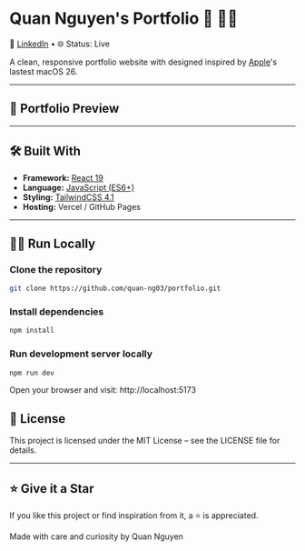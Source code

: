# Quan Nguyen's Portfolio 🍏 🧑‍💻

📌 [LinkedIn](https://www.linkedin.com/in/quan-nguyen-127650221/) • 🌐 Status: Live

A clean, responsive portfolio website with designed inspired by [Apple](https://www.apple.com/os/macos/)'s lastest macOS 26.

---

## 🎨 Portfolio Preview


---

## 🛠️ Built With

- **Framework:** [React 19](https://react.dev/blog/2024/12/05/react-19)
- **Language:** [JavaScript (ES6+)](https://developer.mozilla.org/en-US/docs/Web/JavaScript)
- **Styling:** [TailwindCSS 4.1](https://tailwindcss.com/docs/installation/using-vite)
- **Hosting:** Vercel / GitHub Pages

---

## 🧑‍💻 Run Locally

### Clone the repository

```bash
git clone https://github.com/quan-ng03/portfolio.git
```
### Install dependencies

```bash
npm install
```
### Run development server locally

```bash
npm run dev
```
Open your browser and visit: http://localhost:5173

## 📄 License

This project is licensed under the MIT License – see the LICENSE file for details.

---

## ⭐️ Give it a Star

If you like this project or find inspiration from it, a ⭐️ is appreciated.

Made with care and curiosity by Quan Nguyen

